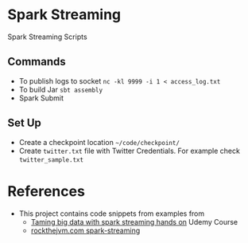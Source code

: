 # Spark Streaming

Spark Streaming Scripts

## Commands
- To publish logs to socket `nc -kl 9999 -i 1 < access_log.txt`
- To build Jar `sbt assembly`
- Spark Submit

## Set Up

- Create a checkpoint location `~/code/checkpoint/` 
- Create `twitter.txt` file with Twitter Credentials. For example check `twitter_sample.txt`

# References
- This project contains code snippets from examples from 
  - [Taming big data with spark streaming hands on](https://www.udemy.com/course/taming-big-data-with-spark-streaming-hands-on/) Udemy Course
  - [rockthejvm.com  spark-streaming](https://rockthejvm.com/p/spark-streaming)